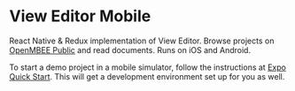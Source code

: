 # View Editor Mobile

React Native & Redux implementation of View Editor. Browse projects on [OpenMBEE Public](https://mms.openmbee.org/alfresco/mmsapp/mms.html) and read documents. Runs on iOS and Android.

To start a demo project in a mobile simulator, follow the instructions at [Expo Quick Start](https://docs.expo.io/versions/v28.0.0/). This will get a development environment set up for you as well.

